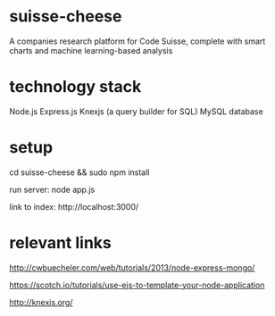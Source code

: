 # suisse-cheese
A companies research platform for Code Suisse, complete with smart charts and machine learning-based analysis

# technology stack
Node.js
Express.js
Knexjs (a query builder for SQL)
MySQL database

# setup
cd suisse-cheese && sudo npm install

run server: node app.js

link to index: http://localhost:3000/

# relevant links
http://cwbuecheler.com/web/tutorials/2013/node-express-mongo/

https://scotch.io/tutorials/use-ejs-to-template-your-node-application

http://knexjs.org/